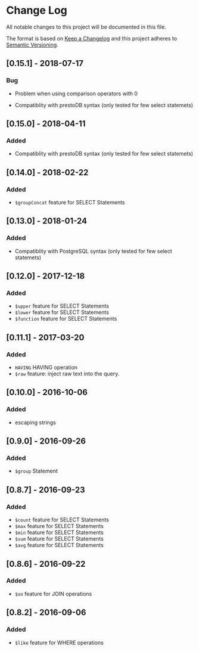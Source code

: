 # Change Log

All notable changes to this project will be documented in this file.

The format is based on [Keep a Changelog](http://keepachangelog.com/)
and this project adheres to [Semantic Versioning](http://semver.org/).

## [0.15.1] - 2018-07-17

### Bug

- Problem when using comparison operators with 0

- Compatiblity with prestoDB syntax (only tested for few select statemets)

## [0.15.0] - 2018-04-11

### Added

- Compatiblity with prestoDB syntax (only tested for few select statemets)

## [0.14.0] - 2018-02-22

### Added

- `$groupConcat` feature for SELECT Statements

## [0.13.0] - 2018-01-24

### Added

- Compatiblity with PostgreSQL syntax (only tested for few select statemets)

## [0.12.0] - 2017-12-18

### Added

- `$upper` feature for SELECT Statements
- `$lower` feature for SELECT Statements
- `$function` feature for SELECT Statements

## [0.11.1] - 2017-03-20

### Added

- `HAVING` HAVING operation
- `$raw` feature: inject raw text into the query.

## [0.10.0] - 2016-10-06

### Added

- escaping strings

## [0.9.0] - 2016-09-26

### Added

- `$group` Statement

## [0.8.7] - 2016-09-23

### Added

- `$count` feature for SELECT Statements
- `$max` feature for SELECT Statements
- `$min` feature for SELECT Statements
- `$sum` feature for SELECT Statements
- `$avg` feature for SELECT Statements

## [0.8.6] - 2016-09-22

### Added

- `$on` feature for JOIN operations

## [0.8.2] - 2016-09-06

### Added

- `$like` feature for WHERE operations
